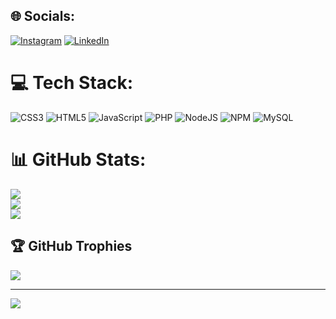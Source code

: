 
## 🌐 Socials:
[![Instagram](https://img.shields.io/badge/Instagram-%23E4405F.svg?logo=Instagram&logoColor=white)](https://instagram.com/@diegomelo016) [![LinkedIn](https://img.shields.io/badge/LinkedIn-%230077B5.svg?logo=linkedin&logoColor=white)](https://linkedin.com/in/DiegoHenriqueMelo) 

# 💻 Tech Stack:
![CSS3](https://img.shields.io/badge/css3-%231572B6.svg?style=for-the-badge&logo=css3&logoColor=white) ![HTML5](https://img.shields.io/badge/html5-%23E34F26.svg?style=for-the-badge&logo=html5&logoColor=white) ![JavaScript](https://img.shields.io/badge/javascript-%23323330.svg?style=for-the-badge&logo=javascript&logoColor=%23F7DF1E) ![PHP](https://img.shields.io/badge/php-%23777BB4.svg?style=for-the-badge&logo=php&logoColor=white) ![NodeJS](https://img.shields.io/badge/node.js-6DA55F?style=for-the-badge&logo=node.js&logoColor=white) ![NPM](https://img.shields.io/badge/NPM-%23CB3837.svg?style=for-the-badge&logo=npm&logoColor=white) ![MySQL](https://img.shields.io/badge/mysql-4479A1.svg?style=for-the-badge&logo=mysql&logoColor=white)
# 📊 GitHub Stats:
![](https://github-readme-stats.vercel.app/api?username=DiegoHenriqueMelo&theme=shadow_green&hide_border=false&include_all_commits=true&count_private=true)<br/>
![](https://github-readme-streak-stats.herokuapp.com/?user=DiegoHenriqueMelo&theme=shadow_green&hide_border=false)<br/>
![](https://github-readme-stats.vercel.app/api/top-langs/?username=DiegoHenriqueMelo&theme=shadow_green&hide_border=false&include_all_commits=true&count_private=true&layout=compact)

## 🏆 GitHub Trophies
![](https://github-profile-trophy.vercel.app/?username=DiegoHenriqueMelo&theme=radical&no-frame=false&no-bg=true&margin-w=4)

---
[![](https://visitcount.itsvg.in/api?id=DiegoHenriqueMelo&icon=0&color=0)](https://visitcount.itsvg.in)

<!-- Proudly created with GPRM ( https://gprm.itsvg.in ) -->
